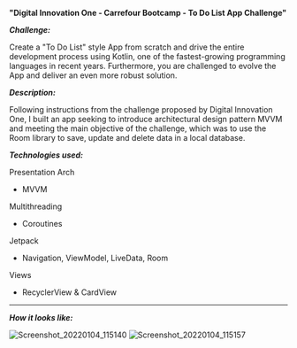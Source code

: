 <b><strong>"Digital Innovation One - Carrefour Bootcamp - To Do List App Challenge"</b></strong>

<b><i>Challenge:</b></i>

Create a "To Do List" style App from scratch and drive the entire development process using Kotlin, one of the fastest-growing programming languages in recent years. Furthermore, you are challenged to evolve the App and deliver an even more robust solution.

<b><i>Description:</b></i>

Following instructions from the challenge proposed by Digital Innovation One, I built an app seeking to introduce architectural design pattern MVVM and meeting the main objective of the challenge, which was to use the Room library to save, update and delete data in a local database.


<b><i>Technologies used:</b></i>

Presentation Arch
- MVVM

Multithreading
- Coroutines

Jetpack
- Navigation, ViewModel, LiveData, Room

Views
- RecyclerView & CardView



___

<b><i>How it looks like:</b></i>

![Screenshot_20220104_115140](https://user-images.githubusercontent.com/72701893/148664464-f9261c1f-231b-4158-8c79-cd162c05d2ac.png)
![Screenshot_20220104_115157](https://user-images.githubusercontent.com/72701893/148664465-a083acec-3f5e-4f89-82a2-eb20aae359ca.png)
